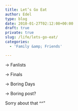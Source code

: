 ```yaml
---
title: Let’s Go Eat
author: Edel
type: blog
date: 2010-01-27T02:12:08+00:00
draft: true
private: true
slug: /life/lets-go-eat/
categories:
  - 'Family &amp; Friends'

---
```

-> Fanlists
  
-> Finals
  
-> Boring Days
  
-> Boring post?

Sorry about that ^^"


